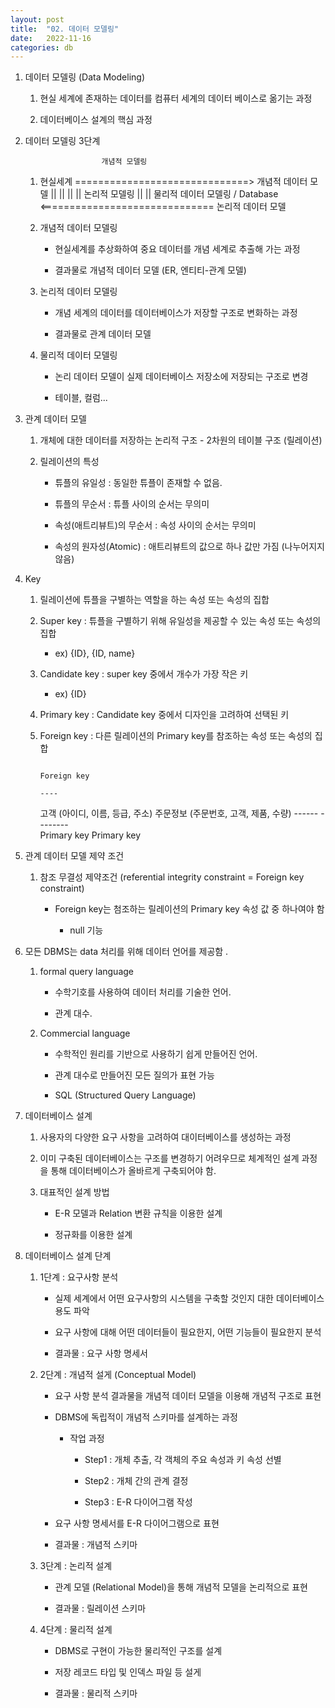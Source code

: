 ```yaml
---
layout: post
title:  "02. 데이터 모델링"
date:   2022-11-16
categories: db
---
```

1. 데이터 모델링 (Data Modeling)

    1) 현실 세계에 존재하는 데이터를 컴퓨터 세계의 데이터 베이스로 옮기는 과정

    2) 데이터베이스 설계의 핵심 과정

2. 데이터 모델링 3단계


                        개념적 모델링
    1) 현실세계 ==============================> 개념적 데이터 모델
                                                       ||
                                                       ||
                                                       || 
                                                       || 논리적 모델링
                                                       ||
                                                       ||
                     물리적 데이터 모델링              \/
      Database  <============================== 논리적 데이터 모델


    2) 개념적 데이터 모델링

        - 현실세계를 추상화하여 중요 데이터를 개념 세계로 추출해 가는 과정

        - 결과물로 개념적 데이터 모델 (ER, 엔티티-관계 모델)

    3) 논리적 데이터 모델링 

        - 개념 세계의 데이터를 데이터베이스가 저장할 구조로 변화하는 과정

        - 결과물로 관계 데이터 모델

    4) 물리적 데이터 모델링

        - 논리 데이터 모델이 실제 데이터베이스 저장소에 저장되는 구조로 변경

        - 테이블, 컬럼...
    
3. 관계 데이터 모델

    1) 개체에 대한 데이터를 저장하는 논리적 구조 - 2차원의 테이블 구조 (릴레이션)

    2) 릴레이션의 특성

        - 튜플의 유일성 : 동일한 튜플이 존재할 수 없음.

        - 튜플의 무순서 : 튜플 사이의 순서는 무의미

        - 속성(애트리뷰트)의 무순서 : 속성 사이의 순서는 무의미

        - 속성의 원자성(Atomic) : 애트리뷰트의 값으로 하나 값만 가짐 (나누어지지 않음)

4. Key

    1) 릴레이션에 튜플을 구별하는 역할을 하는 속성 또는 속성의 집합

    2) Super key : 튜플을 구별하기 위해 유일성을 제공할 수 있는 속성 또는 속성의 집합

        - ex) {ID}, {ID, name}

    3) Candidate key : super key 중에서 개수가 가장 작은 키

        - ex) {ID}

    4) Primary key : Candidate key 중에서 디자인을 고려하여 선택된 키

    5) Foreign key : 다른 릴레이션의 Primary key를 참조하는 속성 또는 속성의 집합


                                                                                     Foreign key
                                                                                        ----
        고객 (아이디, 이름, 등급, 주소)                             주문정보 (주문번호, 고객, 제품, 수량)
              ------                                                          --------  
            Primary key                                                      Primary key 


5. 관계 데이터 모델 제약 조건

    1) 참조 무결성 제약조건 (referential integrity constraint = Foreign key constraint)

        - Foreign key는 첨조하는 릴레이션의 Primary key 속성 값 중 하나여야 함

            - null 기능

6. 모든 DBMS는 data 처리를 위해 데이터 언어를 제공함
.
    1) formal query language

        - 수학기호를 사용하여 데이터 처리를 기술한 언어.

        - 관계 대수.

    2) Commercial language

        - 수학적인 원리를 기반으로 사용하기 쉽게 만들어진 언어.

        - 관계 대수로 만들어진 모든 질의가 표현 가능

        - SQL (Structured Query Language)

7. 데이터베이스 설계

    1) 사용자의 다양한 요구 사항을 고려하여 대이터베이스를 생성하는 과정

    2) 이미 구축된 데이터베이스는 구조를 변경하기 어려우므로
       체계적인 설계 과정을 통해 데이터베이스가 올바르게 구축되어야 함.

    2) 대표적인 설계 방법

        - E-R 모델과 Relation 변환 규칙을 이용한 설계

        - 정규화를 이용한 설계

8. 데이터베이스 설계 단계

    1) 1단계 : 요구사항 분석

        - 실제 세계에서 어떤 요구사항의 시스템을 구축할 것인지 대한 데이터베이스 용도 파악

        - 요구 사항에 대해 어떤 데이터들이 필요한지, 어떤 기능들이 필요한지 분석

        - 결과물 : 요구 사항 명세서

    2) 2단계 : 개념적 설게 (Conceptual Model)

        - 요구 사항 분석 결과물을 개념적 데이터 모델을 이용해 개념적 구조로 표현

        - DBMS에 독립적이 개념적 스키마를 설계하는 과정

            - 작업 과정

                - Step1 : 개체 추출, 각 객체의 주요 속성과 키 속성 선별

                - Step2 : 개체 간의 관계 결정

                - Step3 : E-R 다이어그램 작성 

        - 요구 사항 명세서를 E-R 다이어그램으로 표현

        - 결과물 : 개념적 스키마
    
    3) 3단계 : 논리적 설계

        - 관계 모델 (Relational Model)을 통해 개념적 모델을 논리적으로 표현

        - 결과물 : 릴레이션 스키마
    
    4) 4단계 : 물리적 설계

        - DBMS로 구현이 가능한 물리적인 구조를 설계

        - 저장 레코드 타입 및 인덱스 파일 등 설게
        
        - 결과물 : 물리적 스키마 